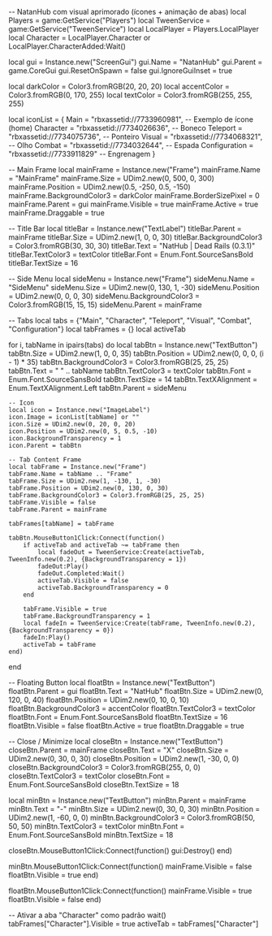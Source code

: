 -- NatanHub com visual aprimorado (ícones + animação de abas)
local Players = game:GetService("Players")
local TweenService = game:GetService("TweenService")
local LocalPlayer = Players.LocalPlayer
local Character = LocalPlayer.Character or LocalPlayer.CharacterAdded:Wait()

local gui = Instance.new("ScreenGui")
gui.Name = "NatanHub"
gui.Parent = game.CoreGui
gui.ResetOnSpawn = false
gui.IgnoreGuiInset = true

local darkColor = Color3.fromRGB(20, 20, 20)
local accentColor = Color3.fromRGB(0, 170, 255)
local textColor = Color3.fromRGB(255, 255, 255)

local iconList = {
    Main = "rbxassetid://7733960981", -- Exemplo de ícone (home)
    Character = "rbxassetid://7734026636", -- Boneco
    Teleport = "rbxassetid://7734075736", -- Ponteiro
    Visual = "rbxassetid://7734068321", -- Olho
    Combat = "rbxassetid://7734032644", -- Espada
    Configuration = "rbxassetid://7733911829" -- Engrenagem
}

-- Main Frame
local mainFrame = Instance.new("Frame")
mainFrame.Name = "MainFrame"
mainFrame.Size = UDim2.new(0, 500, 0, 300)
mainFrame.Position = UDim2.new(0.5, -250, 0.5, -150)
mainFrame.BackgroundColor3 = darkColor
mainFrame.BorderSizePixel = 0
mainFrame.Parent = gui
mainFrame.Visible = true
mainFrame.Active = true
mainFrame.Draggable = true

-- Title Bar
local titleBar = Instance.new("TextLabel")
titleBar.Parent = mainFrame
titleBar.Size = UDim2.new(1, 0, 0, 30)
titleBar.BackgroundColor3 = Color3.fromRGB(30, 30, 30)
titleBar.Text = "NatHub | Dead Rails (0.3.1)"
titleBar.TextColor3 = textColor
titleBar.Font = Enum.Font.SourceSansBold
titleBar.TextSize = 16

-- Side Menu
local sideMenu = Instance.new("Frame")
sideMenu.Name = "SideMenu"
sideMenu.Size = UDim2.new(0, 130, 1, -30)
sideMenu.Position = UDim2.new(0, 0, 0, 30)
sideMenu.BackgroundColor3 = Color3.fromRGB(15, 15, 15)
sideMenu.Parent = mainFrame

-- Tabs
local tabs = {"Main", "Character", "Teleport", "Visual", "Combat", "Configuration"}
local tabFrames = {}
local activeTab

for i, tabName in ipairs(tabs) do
    local tabBtn = Instance.new("TextButton")
    tabBtn.Size = UDim2.new(1, 0, 0, 35)
    tabBtn.Position = UDim2.new(0, 0, 0, (i - 1) * 35)
    tabBtn.BackgroundColor3 = Color3.fromRGB(25, 25, 25)
    tabBtn.Text = "  " .. tabName
    tabBtn.TextColor3 = textColor
    tabBtn.Font = Enum.Font.SourceSansBold
    tabBtn.TextSize = 14
    tabBtn.TextXAlignment = Enum.TextXAlignment.Left
    tabBtn.Parent = sideMenu

    -- Icon
    local icon = Instance.new("ImageLabel")
    icon.Image = iconList[tabName] or ""
    icon.Size = UDim2.new(0, 20, 0, 20)
    icon.Position = UDim2.new(0, 5, 0.5, -10)
    icon.BackgroundTransparency = 1
    icon.Parent = tabBtn

    -- Tab Content Frame
    local tabFrame = Instance.new("Frame")
    tabFrame.Name = tabName .. "Frame"
    tabFrame.Size = UDim2.new(1, -130, 1, -30)
    tabFrame.Position = UDim2.new(0, 130, 0, 30)
    tabFrame.BackgroundColor3 = Color3.fromRGB(25, 25, 25)
    tabFrame.Visible = false
    tabFrame.Parent = mainFrame

    tabFrames[tabName] = tabFrame

    tabBtn.MouseButton1Click:Connect(function()
        if activeTab and activeTab ~= tabFrame then
            local fadeOut = TweenService:Create(activeTab, TweenInfo.new(0.2), {BackgroundTransparency = 1})
            fadeOut:Play()
            fadeOut.Completed:Wait()
            activeTab.Visible = false
            activeTab.BackgroundTransparency = 0
        end

        tabFrame.Visible = true
        tabFrame.BackgroundTransparency = 1
        local fadeIn = TweenService:Create(tabFrame, TweenInfo.new(0.2), {BackgroundTransparency = 0})
        fadeIn:Play()
        activeTab = tabFrame
    end)
end

-- Floating Button
local floatBtn = Instance.new("TextButton")
floatBtn.Parent = gui
floatBtn.Text = "NatHub"
floatBtn.Size = UDim2.new(0, 120, 0, 40)
floatBtn.Position = UDim2.new(0, 10, 0, 10)
floatBtn.BackgroundColor3 = accentColor
floatBtn.TextColor3 = textColor
floatBtn.Font = Enum.Font.SourceSansBold
floatBtn.TextSize = 16
floatBtn.Visible = false
floatBtn.Active = true
floatBtn.Draggable = true

-- Close / Minimize
local closeBtn = Instance.new("TextButton")
closeBtn.Parent = mainFrame
closeBtn.Text = "X"
closeBtn.Size = UDim2.new(0, 30, 0, 30)
closeBtn.Position = UDim2.new(1, -30, 0, 0)
closeBtn.BackgroundColor3 = Color3.fromRGB(255, 0, 0)
closeBtn.TextColor3 = textColor
closeBtn.Font = Enum.Font.SourceSansBold
closeBtn.TextSize = 18

local minBtn = Instance.new("TextButton")
minBtn.Parent = mainFrame
minBtn.Text = "-"
minBtn.Size = UDim2.new(0, 30, 0, 30)
minBtn.Position = UDim2.new(1, -60, 0, 0)
minBtn.BackgroundColor3 = Color3.fromRGB(50, 50, 50)
minBtn.TextColor3 = textColor
minBtn.Font = Enum.Font.SourceSansBold
minBtn.TextSize = 18

closeBtn.MouseButton1Click:Connect(function()
    gui:Destroy()
end)

minBtn.MouseButton1Click:Connect(function()
    mainFrame.Visible = false
    floatBtn.Visible = true
end)

floatBtn.MouseButton1Click:Connect(function()
    mainFrame.Visible = true
    floatBtn.Visible = false
end)

-- Ativar a aba "Character" como padrão
wait()
tabFrames["Character"].Visible = true
activeTab = tabFrames["Character"]
